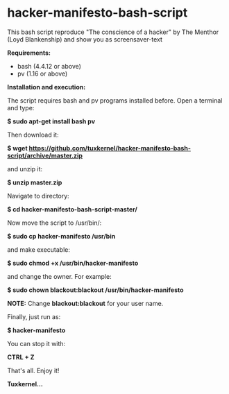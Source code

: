 # hacker-manifesto-bash-script
This bash script reproduce "The conscience of a hacker" by The Menthor (Loyd Blankenship) and show you as screensaver-text

**Requirements:**

- bash (4.4.12 or above)
- pv (1.16 or above)

**Installation and execution:**

The script requires bash and pv programs installed before. Open a terminal and type:

**$ sudo apt-get install bash pv**

Then download it:

**$ wget https://github.com/tuxkernel/hacker-manifesto-bash-script/archive/master.zip**

and unzip it:

**$ unzip master.zip**

Navigate to directory:

**$ cd hacker-manifesto-bash-script-master/**

Now move the script to /usr/bin/:

**$ sudo cp hacker-manifesto /usr/bin**

and make executable:

**$ sudo chmod +x /usr/bin/hacker-manifesto**

and change the owner. For example:

**$ sudo chown blackout:blackout /usr/bin/hacker-manifesto**

**NOTE:** Change **blackout:blackout** for your user name.

Finally, just run as:

**$ hacker-manifesto**

You can stop it with:

**CTRL + Z**

That's all. Enjoy it!

**Tuxkernel...**

